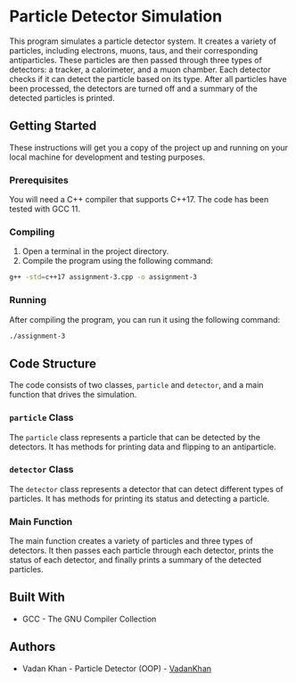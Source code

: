 # Particle Detector Simulation

This program simulates a particle detector system. It creates a variety of particles, including electrons, muons, taus, and their corresponding antiparticles. These particles are then passed through three types of detectors: a tracker, a calorimeter, and a muon chamber. Each detector checks if it can detect the particle based on its type. After all particles have been processed, the detectors are turned off and a summary of the detected particles is printed.

## Getting Started

These instructions will get you a copy of the project up and running on your local machine for development and testing purposes.

### Prerequisites

You will need a C++ compiler that supports C++17. The code has been tested with GCC 11.

### Compiling

1. Open a terminal in the project directory.
2. Compile the program using the following command:

```bash
g++ -std=c++17 assignment-3.cpp -o assignment-3

```

### Running

After compiling the program, you can run it using the following command:

```bash
./assignment-3
```

## Code Structure

The code consists of two classes, `particle` and `detector`, and a main function that drives the simulation.

### `particle` Class

The `particle` class represents a particle that can be detected by the detectors. It has methods for printing data and flipping to an antiparticle.

### `detector` Class

The `detector` class represents a detector that can detect different types of particles. It has methods for printing its status and detecting a particle.

### Main Function

The main function creates a variety of particles and three types of detectors. It then passes each particle through each detector, prints the status of each detector, and finally prints a summary of the detected particles.

## Built With

* GCC - The GNU Compiler Collection

## Authors

* Vadan Khan - Particle Detector (OOP) - [VadanKhan](https://github.com/VadanKhan)

